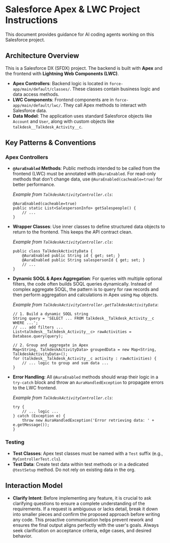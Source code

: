 # Salesforce Apex & LWC Project Instructions

This document provides guidance for AI coding agents working on this Salesforce project.

## Architecture Overview

This is a Salesforce DX (SFDX) project. The backend is built with **Apex** and the frontend with **Lightning Web Components (LWC)**.

-   **Apex Controllers**: Backend logic is located in `force-app/main/default/classes/`. These classes contain business logic and data access methods.
-   **LWC Components**: Frontend components are in `force-app/main/default/lwc/`. They call Apex methods to interact with Salesforce data.
-   **Data Model**: The application uses standard Salesforce objects like `Account` and `User`, along with custom objects like `talkdesk__Talkdesk_Activity__c`.

## Key Patterns & Conventions

### Apex Controllers

-   **`@AuraEnabled` Methods**: Public methods intended to be called from the frontend (LWC) must be annotated with `@AuraEnabled`. For read-only methods that don't change data, use `@AuraEnabled(cacheable=true)` for better performance.

    *Example from `TalkdeskActivityController.cls`*:
    ```apex
    @AuraEnabled(cacheable=true)
    public static List<SalespersonInfo> getSalespeople() {
        // ...
    }
    ```

-   **Wrapper Classes**: Use inner classes to define structured data objects to return to the frontend. This keeps the API contract clean.

    *Example from `TalkdeskActivityController.cls`*:
    ```apex
    public class TalkdeskActivityData {
        @AuraEnabled public String id { get; set; }
        @AuraEnabled public String salespersonId { get; set; }
        // ...
    }
    ```

-   **Dynamic SOQL & Apex Aggregation**: For queries with multiple optional filters, the code often builds SOQL queries dynamically. Instead of complex aggregate SOQL, the pattern is to query for raw records and then perform aggregation and calculations in Apex using `Map` objects.

    *Example from `TalkdeskActivityController.getTalkdeskActivityData`*:
    ```apex
    // 1. Build a dynamic SOQL string
    String query = 'SELECT ... FROM talkdesk__Talkdesk_Activity__c WHERE ...';
    // ... add filters ...
    List<talkdesk__Talkdesk_Activity__c> rawActivities = Database.query(query);

    // 2. Group and aggregate in Apex
    Map<String, TalkdeskActivityData> groupedData = new Map<String, TalkdeskActivityData>();
    for (talkdesk__Talkdesk_Activity__c activity : rawActivities) {
        // ... logic to group and sum data ...
    }
    ```

-   **Error Handling**: All `@AuraEnabled` methods should wrap their logic in a `try-catch` block and throw an `AuraHandledException` to propagate errors to the LWC frontend.

    *Example from `TalkdeskActivityController.cls`*:
    ```apex
    try {
        // ... logic ...
    } catch (Exception e) {
        throw new AuraHandledException('Error retrieving data: ' + e.getMessage());
    }
    ```

### Testing

-   **Test Classes**: Apex test classes must be named with a `Test` suffix (e.g., `MyControllerTest.cls`).
-   **Test Data**: Create test data within test methods or in a dedicated `@testSetup` method. Do not rely on existing data in the org.

## Interaction Model

-   **Clarify Intent**: Before implementing any feature, it is crucial to ask clarifying questions to ensure a complete understanding of the requirements. If a request is ambiguous or lacks detail, break it down into smaller pieces and confirm the proposed approach before writing any code. This proactive communication helps prevent rework and ensures the final output aligns perfectly with the user's goals. Always seek clarification on acceptance criteria, edge cases, and desired behavior.

